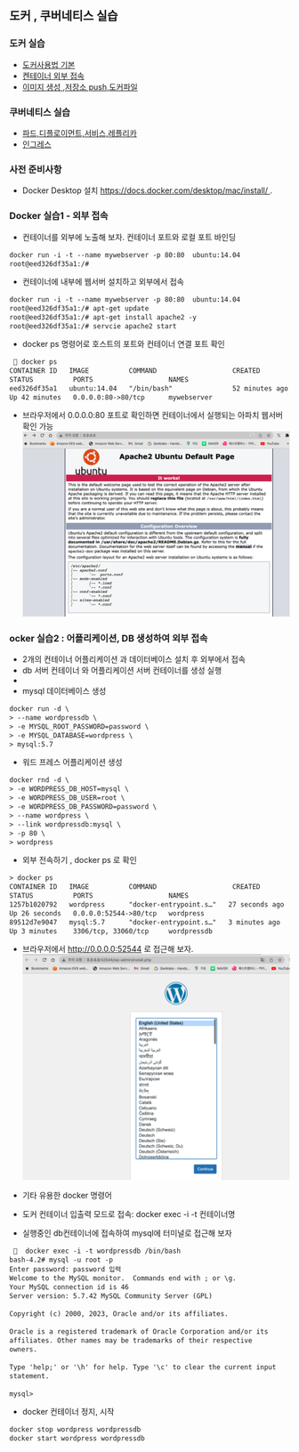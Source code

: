 ## 도커 , 쿠버네티스 실습
### 도커 실습
- [도커사용법 기본](./dockeredu/docker1.md)
- [켄테이너 외부 접속](./dockeredu/docker2.md)
- [이미지 생성 ,저장소 push,도커파일](./dockeredu/docker3.md)
### 쿠버네티스 실습
- [파드,디플로이먼트,서비스,레플리카](./k8sedu/podservice/pod.md)
- [인그레스](./k8sedu/ingress/ingress.md)

### 사전 준비사항
- Docker Desktop 설치 https://docs.docker.com/desktop/mac/install/ .

  
### Docker 실습1 - 외부 접속   
- 컨테이너를 외부에 노출해 보자. 컨테이너 포트와 로컬 포트 바인딩
```
docker run -i -t --name mywebserver -p 80:80  ubuntu:14.04
root@eed326df35a1:/#
``` 

- 컨테이너에 내부에 웹서버 설치하고 외부에서 접속
```
docker run -i -t --name mywebserver -p 80:80  ubuntu:14.04
root@eed326df35a1:/# apt-get update
root@eed326df35a1:/# apt-get install apache2 -y
root@eed326df35a1:/# servcie apache2 start
```
- docker ps 명령어로 호스트의 포트와 컨테이너 연결 포트 확인
```
  docker ps
CONTAINER ID   IMAGE          COMMAND                   CREATED          STATUS          PORTS                   NAMES
eed326df35a1   ubuntu:14.04   "/bin/bash"               52 minutes ago   Up 42 minutes   0.0.0.0:80->80/tcp      mywebserver
```
- 브라우저에서 0.0.0.0:80 포트로 확인하면 컨테이너에서 실행되는 아파치 웹서버 확인 가능
![img.png](img.png)

### ocker 실습2 : 어플리케이션, DB 생성하여 외부 접속

- 2개의 컨테이너 어플리케이션 과 데이터베이스 설치 후 외부에서 접속 
- db 서버 컨테이너 와 어플리케이션 서버 컨테이너를 생성 실행 
- 
- mysql 데이터베이스 생성

```
docker run -d \
> --name wordpressdb \
> -e MYSQL_ROOT_PASSWORD=password \
> -e MYSQL_DATABASE=wordpress \
> mysql:5.7
```

- 워드 프레스 어플리케이션 생성
```
docker rnd -d \
> -e WORDPRESS_DB_HOST=mysql \
> -e WORDPRESS_DB_USER=root \
> -e WORDPRESS_DB_PASSWORD=password \
> --name wordpress \
> --link wordpressdb:mysql \
> -p 80 \
> wordpress
```
- 외부 전속하기 , docker ps 로 확인
```
> docker ps
CONTAINER ID   IMAGE          COMMAND                   CREATED          STATUS          PORTS                   NAMES
1257b1020792   wordpress      "docker-entrypoint.s…"   27 seconds ago   Up 26 seconds   0.0.0.0:52544->80/tcp   wordpress
89512d7e9047   mysql:5.7      "docker-entrypoint.s…"   3 minutes ago    Up 3 minutes    3306/tcp, 33060/tcp     wordpressdb
```
- 브라우저에서 http://0.0.0.0:52544 로 접근해 보자.
![img_1.png](img_1.png)

- 기타 유용한 docker 명령어
- 도커 컨테이너 입출력 모드로 접속: docker exec -i -t 컨테이너명
- 실행중인 db컨테이너에 접속하여 mysql에 터미널로 접근해 보자
```
   docker exec -i -t wordpressdb /bin/bash
bash-4.2# mysql -u root -p
Enter password: password 입력
Welcome to the MySQL monitor.  Commands end with ; or \g.
Your MySQL connection id is 46
Server version: 5.7.42 MySQL Community Server (GPL)

Copyright (c) 2000, 2023, Oracle and/or its affiliates.

Oracle is a registered trademark of Oracle Corporation and/or its
affiliates. Other names may be trademarks of their respective
owners.

Type 'help;' or '\h' for help. Type '\c' to clear the current input statement.

mysql>
```
- docker 컨테이너 정지, 시작
```
docker stop wordpress wordpressdb
docker start wordpress wordpressdb
```

